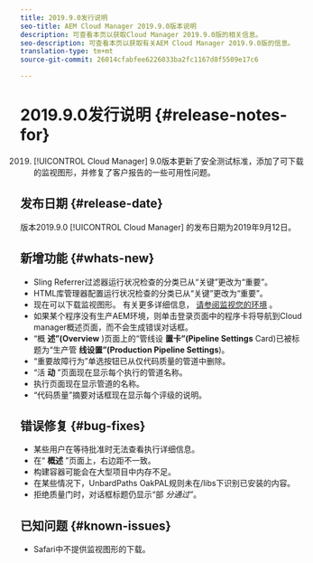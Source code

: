 ```yaml
---
title: 2019.9.0发行说明
seo-title: AEM Cloud Manager 2019.9.0版本说明
description: 可查看本页以获取Cloud Manager 2019.9.0版的相关信息。
seo-description: 可查看本页以获取有关AEM Cloud Manager 2019.9.0版的信息。
translation-type: tm+mt
source-git-commit: 26014cfabfee6226033ba2fc1167d8f5509e17c6

---
```


# 2019.9.0发行说明 {#release-notes-for}

2019. [!UICONTROL Cloud Manager] 9.0版本更新了安全测试标准，添加了可下载的监视图形，并修复了客户报告的一些可用性问题。

## 发布日期 {#release-date}

版本2019.9.0 [!UICONTROL Cloud Manager] 的发布日期为2019年9月12日。

## 新增功能 {#whats-new}

* Sling Referrer过滤器运行状况检查的分类已从“关键”更改为“重要”。
* HTML库管理器配置运行状况检查的分类已从“关键”更改为“重要”。
* 现在可以下载监视图形。 有关更多详细信息， [请参阅监视您的环境](monitor-your-environments.md) 。
* 如果某个程序没有生产AEM环境，则单击登录页面中的程序卡将导航到Cloud manager概述页面，而不会生成错误对话框。
* “概 **述”(Overview** )页面上的“管线设 **置卡”(Pipeline Settings** Card)已被标题为“生产管 **线设置”(Production Pipeline Settings**)。
* “重要故障行为”单选按钮已从仅代码质量的管道中删除。
* “活 **动** ”页面现在显示每个执行的管道名称。
* 执行页面现在显示管道的名称。
* “代码质量”摘要对话框现在显示每个评级的说明。

## 错误修复 {#bug-fixes}

* 某些用户在等待批准时无法查看执行详细信息。
* 在“ **概述** ”页面上，右边距不一致。
* 构建容器可能会在大型项目中内存不足。
* 在某些情况下，UnbardPaths OakPAL规则未在/libs下识别已安装的内容。
* 拒绝质量门时，对话框标题仍显示“部 *分通过”*。

## 已知问题 {#known-issues}

* Safari中不提供监视图形的下载。
